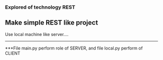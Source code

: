 ### Explored of technology REST

## Make simple REST like project

Use local machine like server....

---- 
***File main.py perform role of SERVER, and file local.py perform of CLIENT
